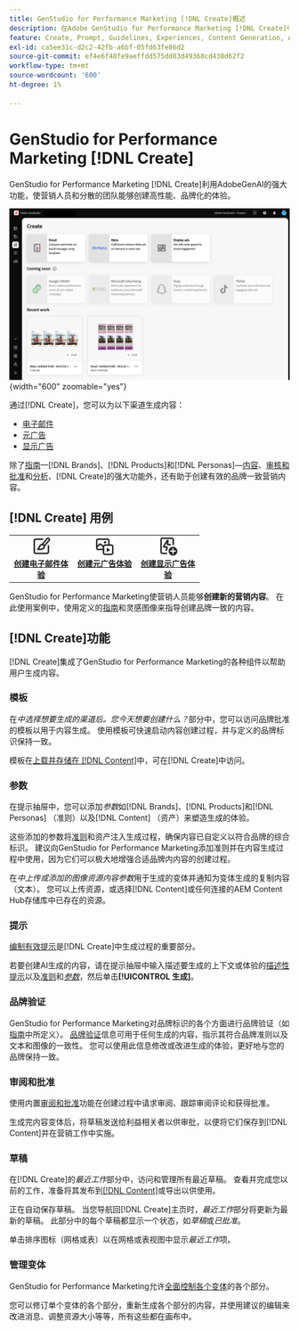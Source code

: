```yaml
---
title: GenStudio for Performance Marketing [!DNL Create]概述
description: 在Adobe GenStudio for Performance Marketing [!DNL Create]中使用generative AI快速生成高性能、按品牌显示的内容。
feature: Create, Prompt, Guidelines, Experiences, Content Generation, Approval
exl-id: ca5ee31c-d2c2-42fb-a6bf-05fd63fe86d2
source-git-commit: ef4e6f48fe9aeffdd575dd83d49368cd438d62f2
workflow-type: tm+mt
source-wordcount: '600'
ht-degree: 1%

---
```


# GenStudio for Performance Marketing [!DNL Create]

GenStudio for Performance Marketing [!DNL Create]利用AdobeGenAI的强大功能，使营销人员和分散的团队能够创建高性能、品牌化的体验。

![创建仪表板](/help/assets/create.png){width="600" zoomable="yes"}

通过[!DNL Create]，您可以为以下渠道生成内容：

* [电子邮件](email-experiences.md)
* [元广告](meta-experiences.md)
* [显示广告](display-ad-experiences.md)

除了[指南](/help/user-guide/guidelines/overview.md)—[!DNL Brands]、[!DNL Products]和[!DNL Personas]—[内容](/help/user-guide/content/overview.md)、[审核和批准](/help/user-guide/approvals/overview.md)和[分析](/help/user-guide/insights/overview.md)、[!DNL Create]的强大功能外，还有助于创建有效的品牌一致营销内容。

## [!DNL Create] 用例

<table style="table-layout:fixed">
<tr style="border: 0;">
   <td align="center" valign="top" width="100">
      <a href="/help/user-guide/create/create-email-experience.md">
      <img alt="创建新内容" src="../../assets/icons/icon-create.svg" width="35">
      </a>
      <div>
         <a href="/help/user-guide/create/create-email-experience.md">
         <strong>创建电子邮件体验</strong>
         </a>
      </div>
   </td>
   <td align="center" valign="top" width="100">
      <a href="/help/user-guide/create/create-meta-ad.md">
      <img alt="创建元广告体验" src="../../assets/icons/icon-asset.svg" width="35">
      </a>
      <div>
         <a href="/help/user-guide/create/create-meta-ad.md">
         <strong>创建元广告体验</strong>
         </a>
      </div>
   </td>
   <td align="center" valign="top" width="100">
      <a href="/help/user-guide/create/create-display-ad.md">
      <img alt="创建显示广告体验" src="../../assets/icons/icon-addTemplate.svg" width="35">
      </a>
      <div>
         <a href="/help/user-guide/create/create-display-ad.md">
         <strong>创建显示广告体验</strong>
         </a>
      </div>
   </td>
</tr>
</table>

GenStudio for Performance Marketing使营销人员能够&#x200B;**创建新的营销内容**。 在此使用案例中，使用定义的[指南](/help/user-guide/guidelines/overview.md)和灵感图像来指导创建品牌一致的内容。

## [!DNL Create]功能

[!DNL Create]集成了GenStudio for Performance Marketing的各种组件以帮助用户生成内容。

### 模板

在&#x200B;_中选择想要生成的渠道后。您今天想要创建什么？_&#x200B;部分中，您可以访问品牌批准的模板以用于内容生成。 使用模板可快速启动内容创建过程，并与定义的品牌标识保持一致。

模板在[上载并存储在 [!DNL Content]](/help/user-guide/content/overview.md)中，可在[!DNL Create]中访问。

### 参数

在提示抽屉中，您可以添加&#x200B;_参数_&#x200B;如[!DNL Brands]、[!DNL Products]和[!DNL Personas] （准则）以及[!DNL Content] （资产）来塑造生成的体验。

这些添加的参数将[准则](/help/user-guide/guidelines/overview.md)和资产注入生成过程，确保内容已自定义以符合品牌的综合标识。 建议向GenStudio for Performance Marketing添加准则并在内容生成过程中使用，因为它们可以极大地增强合适品牌内内容的创建过程。

在&#x200B;_中上传或添加的图像资源内容参数_&#x200B;用于生成的变体并通知为变体生成的复制内容（文本）。 您可以上传资源，或选择[!DNL Content]或任何连接的AEM Content Hub存储库中已存在的资源。

### 提示

[编制有效提示](/help/user-guide/effective-prompts.md)是[!DNL Create]中生成过程的重要部分。

若要创建AI生成的内容，请在提示抽屉中输入描述要生成的上下文或体验的[描述性提示](/help/user-guide/effective-prompts.md)以及[准则](/help/user-guide/guidelines/overview.md)和&#x200B;[_参数_](#parameters)，然后单击&#x200B;**[!UICONTROL 生成]**。

### 品牌验证

GenStudio for Performance Marketing对品牌标识的各个方面进行品牌验证（如[指南](/help/user-guide/guidelines/overview.md)中所定义）。 [品牌验证](/help/user-guide/guidelines/brand-validation.md)信息可用于任何生成的内容，指示其符合品牌准则以及文本和图像的一致性。 您可以使用此信息修改或改进生成的体验，更好地与您的品牌保持一致。

### 审阅和批准

使用内置[审阅和批准](/help/user-guide/approvals/overview.md)功能在创建过程中请求审阅、跟踪审阅评论和获得批准。

生成完内容变体后，将草稿发送给利益相关者以供审批，以便将它们保存到[!DNL Content]并在营销工作中实施。

### 草稿

在[!DNL Create]的&#x200B;_最近工作_&#x200B;部分中，访问和管理所有最近草稿。 查看并完成您以前的工作，准备将其发布到[[!DNL Content]](/help/user-guide/content/overview.md)或导出以供使用。

正在自动保存草稿。 当您导航回[!DNL Create]主页时，_最近工作_&#x200B;部分将更新为最新的草稿。 此部分中的每个草稿都显示一个状态，如&#x200B;_草稿_&#x200B;或&#x200B;_已批准_。

单击排序图标（网格或表）以在网格或表视图中显示&#x200B;_最近工作_&#x200B;项。

### 管理变体

GenStudio for Performance Marketing允许[全面控制各个变体](/help/user-guide/create/manage-variants.md)的各个部分。

您可以修订单个变体的各个部分，重新生成各个部分的内容，并使用建议的编辑来改进消息、调整资源大小等等，所有这些都在画布中。
